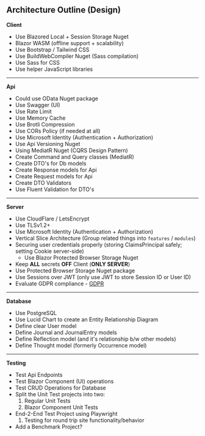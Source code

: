 ﻿## Architecture Outline (Design)

**Client**

- Use Blazored Local + Session Storage Nuget
- Blazor WASM (offline support + scalability)
- Use Bootstrap / Tailwind CSS
- Use BuildWebCompiler Nuget (Sass compilation)
- Use Sass for CSS
- Use helper JavaScript libraries

---

**Api**

- Could use OData Nuget package
- Use Swagger (UI)
- Use Rate Limit
- Use Memory Cache
- Use Brotli Compression
- Use CORs Policy (if needed at all)
- Use Microsoft Identity (Authentication + Authorization)
- Use Api Versioning Nuget
- Using MediatR Nuget (CQRS Design Pattern)
- Create Command and Query classes (MediatR)
- Create DTO's for Db models
- Create Response models for Api
- Create Request models for Api
- Create DTO Validators
- Use Fluent Validation for DTO's

---

**Server**

- Use CloudFlare / LetsEncrypt
- Use TLSv1.2+
- Use Microsoft Identity (Authentication + Authorization)
- Vertical Slice Architecture (Group related things into `features` / `modules`)
- Securing user credentials properly (storing ClaimsPrincipal safely; setting Cookie server-side)
    - Use Blazor Protected Browser Storage Nuget
- Keep **ALL** secrets **OFF** Client (**ONLY SERVER**)
- Use Protected Browser Storage Nuget package
- Use Sessions over JWT (only use JWT to store Session ID or User ID)
- Evaluate GDPR compliance - [GDPR](https://gdpr.eu/)

---

**Database**

- Use PostgreSQL
- Use Lucid Chart to create an Entity Relationship Diagram
- Define clear User model
- Define Journal and JournalEntry models
- Define Reflection model (and it's relationship b/w other models)
- Define Thought model (formerly Occurrence model)

---

**Testing**

- Test Api Endpoints
- Test Blazor Component (UI) operations
- Test CRUD Operations for Database
- Split the Unit Test projects into two:
    1. Regular Unit Tests
    2. Blazor Component Unit Tests
- End-2-End Test Project using Playwright
  1. Testing for round trip site functionality/behavior 
- Add a Benchmark Project?